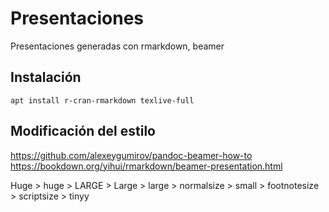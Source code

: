 # Presentaciones

Presentaciones generadas con rmarkdown, beamer

## Instalación 

    apt install r-cran-rmarkdown texlive-full

## Modificación del estilo



https://github.com/alexeygumirov/pandoc-beamer-how-to
https://bookdown.org/yihui/rmarkdown/beamer-presentation.html


Huge > huge > LARGE > Large > large > normalsize > small > footnotesize > scriptsize > tinyy